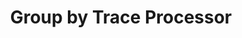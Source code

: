 ---
title: Group by Trace Processor
registryType: processor
isThirdParty: false
language: collector
tags:
  - go
  - processor
  - collector
repo: https://github.com/open-telemetry/opentelemetry-collector-contrib/tree/main/processor/groupbytraceprocessor
license: Apache 2.0
description: The Group by Trace Processor for the OpenTelemetry Collector collects all the spans from the same trace, waiting a pre-determined amount of time before releasing the trace to the next processor.
authors: OpenTelemetry Authors
otVersion: latest
---